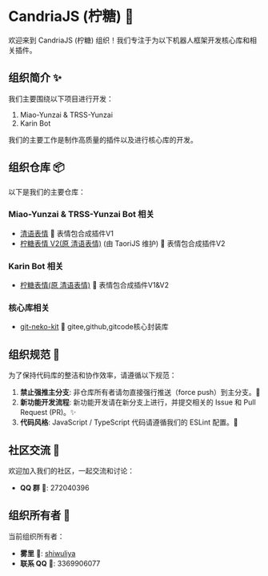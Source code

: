 # CandriaJS (柠糖) 👋

欢迎来到 CandriaJS (柠糖) 组织！我们专注于为以下机器人框架开发核心库和相关插件。

## 组织简介 ✨

我们主要围绕以下项目进行开发：

1.  Miao-Yunzai & TRSS-Yunzai
2.  Karin Bot

我们的主要工作是制作高质量的插件以及进行核心库的开发。

## 组织仓库 📦

以下是我们的主要仓库：

### Miao-Yunzai & TRSS-Yunzai Bot 相关

-   [清语表情](https://github.com/CandriaJS/meme-plugin) 🔗 表情包合成插件V1
-   [柠糖表情 V2(原 清语表情)](https://github.com/TaoriJS/meme-plugin) (由 TaoriJS 维护) 🔗 表情包合成插件V2

### Karin Bot 相关

-   [柠糖表情(原 清语表情)](https://github.com/CandriaJS/karin-plugin-meme) 🔗 表情包合成插件V1&V2   

### 核心库相关

- [git-neko-kit](https://github.com/CandriaJS/git-neko-kit) 🔗 gitee,github,gitcode核心封装库

## 组织规范 📜

为了保持代码库的整洁和协作效率，请遵循以下规范：

1.  **禁止强推主分支**: 非仓库所有者请勿直接强行推送（force push）到主分支。🚫
2.  **新功能开发流程**: 新功能开发请在新分支上进行，并提交相关的 Issue 和 Pull Request (PR)。✨
3.  **代码风格**: JavaScript / TypeScript 代码请遵循我们的 ESLint 配置。📝

## 社区交流 🤝

欢迎加入我们的社区，一起交流和讨论：

-   **QQ 群** 💬: 272040396

## 组织所有者 👤

当前组织所有者：

-   **雾里** 🔗: [shiwuliya](https://github.com/shiwuliya)
-   **联系 QQ** 💬: 3369906077
